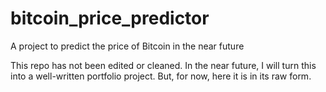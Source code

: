 # bitcoin_price_predictor
A project to predict the price of Bitcoin in the near future

This repo has not been edited or cleaned. In the near future, I will turn this into a well-written portfolio project. But, for now, here it is in its raw form.
